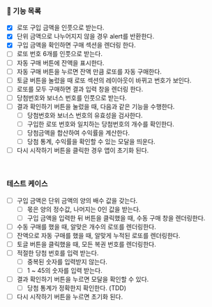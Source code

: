 ### 💾 기능 목록

- [x] 로또 구입 금액을 인풋으로 받는다.
- [x] 단위 금액으로 나누어지지 않을 경우 alert를 반환한다.
- [x] 구입 금액을 확인하면 구매 섹션을 렌더링 한다.
- [ ] 로또 번호 6개를 인풋으로 받는다.
- [ ] 자동 구매 버튼에 잔액을 표시한다.
- [ ] 자동 구매 버튼을 누르면 잔액 만큼 로또를 자동 구매한다.
- [ ] 토글 버튼을 눌렀을 때 로또 섹션의 레이아웃이 바뀌고 번호가 보인다.
- [ ] 로또를 모두 구매하면 결과 입력 창을 렌더링 한다.
- [ ] 당첨번호와 보너스 번호를 인풋으로 받는다.
- [ ] 결과 확인하기 버튼을 눌렀을 때, 다음과 같은 기능을 수행한다.
  - [ ] 당첨번호와 보너스 번호의 유효성을 검사한다.
  - [ ] 구입한 로또 번호와 일치하는 당첨번호의 개수를 확인한다.
  - [ ] 당첨금액을 합산하여 수익률을 계산한다.
  - [ ] 당첨 통계, 수익률을 확인할 수 있는 모달을 띄운다.
- [ ] 다시 시작하기 버튼을 클릭한 경우 앱이 초기화 된다.

<br>

### 테스트 케이스

- [ ] 구입 금액은 단위 금액의 양의 배수 값을 갖는다.
  - [ ] 몫은 양의 정수값, 나머지는 0인 값을 받는다.
  - [ ] 구입 금액을 입력한 뒤 버튼을 클릭했을 때, 수동 구매 창을 렌더링한다.
- [ ] 수동 구매를 했을 때, 알맞은 개수의 로또를 렌더링한다.
- [ ] 잔액으로 자동 구매를 했을 때, 알맞게 누적된 로또를 렌더링한다.
- [ ] 토글 버튼을 클릭했을 때, 모든 복권 번호를 렌더링한다.
- [ ] 적절한 당첨 번호를 입력 받는다.
  - [ ] 중복된 숫자를 입력받지 않는다.
  - [ ] 1 ~ 45의 숫자를 입력 받는다.
- [ ] 결과 확인하기 버튼을 누르면 모달을 확인할 수 있다.
  - [ ] 당첨 통계가 정확한지 확인한다. (TDD)
- [ ] 다시 시작하기 버튼을 누르면 초기화 된다.
